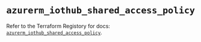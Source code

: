 # `azurerm_iothub_shared_access_policy`

Refer to the Terraform Registory for docs: [`azurerm_iothub_shared_access_policy`](https://registry.terraform.io/providers/hashicorp/azurerm/3.52.0/docs/resources/iothub_shared_access_policy).
